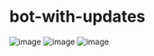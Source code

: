 # bot-with-updates
![image](https://user-images.githubusercontent.com/75780969/196133283-c6515a54-6910-4021-8bc5-baa1621e68b5.png)
![image](https://user-images.githubusercontent.com/75780969/196133351-5856144f-b5e8-450d-b659-32714195bada.png)
![image](https://user-images.githubusercontent.com/75780969/196133417-62693171-032d-462e-8d38-c78a677e49ed.png)
